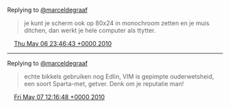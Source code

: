 Replying to [@marceldegraaf](https://twitter.com/marceldegraaf/status/13505031842)

> je kunt je scherm ook op 80x24 in monochroom zetten en je muis ditchen, dan werkt je hele computer als ttytter\.

<img src="../../media/tweet.ico" width="12" /> [Thu May 06 23:46:43 +0000 2010](https://twitter.com/DromerDenker/status/13515470728)

----

Replying to [@marceldegraaf](https://twitter.com/marceldegraaf/status/13530149042)

> echte bikkels gebruiken nog Edlin, VIM is gepimpte ouderwetsheid, een soort Sparta\-met, getver\. Denk om je reputatie man\!

<img src="../../media/tweet.ico" width="12" /> [Fri May 07 12:16:48 +0000 2010](https://twitter.com/DromerDenker/status/13545252071)